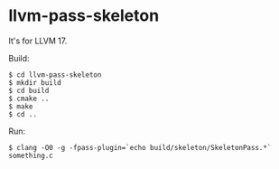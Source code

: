 # llvm-pass-skeleton

It's for LLVM 17.

Build:

    $ cd llvm-pass-skeleton
    $ mkdir build
    $ cd build
    $ cmake ..
    $ make
    $ cd ..

Run:

    $ clang -O0 -g -fpass-plugin=`echo build/skeleton/SkeletonPass.*` something.c
